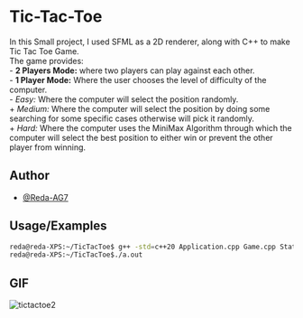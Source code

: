
# Tic-Tac-Toe

In this Small project, I used SFML as a 2D renderer, along with C++ to make Tic Tac Toe Game.  
The game provides:  
        - **2 Players Mode:** where two players can play against each other.  
        - **1 Player Mode:** Where the user chooses the level of difficulty of the computer.  
            - _Easy:_ Where the computer will select the position randomly.  
                 + _Medium:_ Where the computer will select the position by doing some searching for some specific cases otherwise will pick it randomly.  
            + _Hard:_ Where the computer uses the MiniMax Algorithm through which the computer will select the best position to either win or prevent the other player from winning.  

## Author

- [@Reda-AG7](https://www.github.com/Reda-AG7)


## Usage/Examples

```bash
reda@reda-XPS:~/TicTacToe$ g++ -std=c++20 Application.cpp Game.cpp States/*.cpp Components/*.cpp -lsfml-graphics -lsfml-system -lsfml-window -lsfml-audio  
reda@reda-XPS:~/TicTacToe$./a.out  
```


## GIF

![tictactoe2](https://github.com/Reda-AG7/CS388/assets/62580207/517ba2f4-d0a7-47f9-83e2-a6a7b4e0990a)
